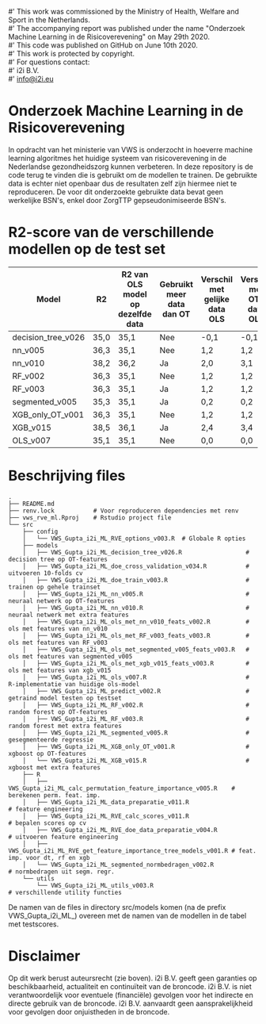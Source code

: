 #' This work was commissioned by the Ministry of Health, Welfare and Sport in the Netherlands.<br/>
#' The accompanying report was published under the name "Onderzoek Machine Learning in de Risicoverevening" on May 29th 2020.<br/>
#' This code was published on GitHub on June 10th 2020.<br/>
#' This work is protected by copyright.<br/>
#' For questions contact:<br/>
#' i2i B.V.<br/>
#' info@i2i.eu<br/>

# Onderzoek Machine Learning in de Risicoverevening
In opdracht van het ministerie van VWS is onderzocht in hoeverre machine learning algoritmes het huidige systeem van
risicoverevening in de Nederlandse gezondheidszorg kunnen verbeteren.
In deze repository is de code terug te vinden die is gebruikt om de modellen te trainen. De gebruikte data is echter
niet openbaar dus de resultaten zelf zijn hiermee niet te reproduceren. De voor dit onderzoekte gebruikte data bevat
geen werkelijke BSN's, enkel door ZorgTTP gepseudonimiseerde BSN's.

# R2-score van de verschillende modellen op de test set
| Model | R2 | R2 van OLS model op dezelfde data | Gebruikt meer data dan OT | Verschil met gelijke data OLS | Verschil met OT-data OLS|
| ------------------ | ---- | ---- | --- | ---- | ---- |
| decision_tree_v026 | 35,0 | 35,1 | Nee | -0,1 | -0,1 |
| nn_v005            | 36,3 | 35,1 | Nee | 1,2  | 1,2  |
| nn_v010            | 38,2 | 36,2 | Ja  | 2,0  | 3,1  |
| RF_v002            | 36,3 | 35,1 | Nee | 1,2  | 1,2  |
| RF_v003            | 36,3 | 35,1 | Ja  | 1,2  | 1,2  |
| segmented_v005     | 35,3 | 35,1 | Ja  | 0,2  | 0,2  |
| XGB_only_OT_v001   | 36,3 | 35,1 | Nee | 1,2  | 1,2  |
| XGB_v015           | 38,5 | 36,1 | Ja  | 2,4  | 3,4  |
| OLS_v007           | 35,1 | 35,1 | Nee | 0,0  | 0,0  |

# Beschrijving files
```
.
├── README.md
├── renv.lock           # Voor reproduceren dependencies met renv 
├── vws_rve_ml.Rproj    # Rstudio project file
└── src
    ├── config
    │   └── VWS_Gupta_i2i_ML_RVE_options_v003.R  # Globale R opties
    ├── models
    │   ├── VWS_Gupta_i2i_ML_decision_tree_v026.R                  # decision tree op OT-features
    │   ├── VWS_Gupta_i2i_ML_doe_cross_validation_v034.R           # uitvoeren 10-folds cv
    │   ├── VWS_Gupta_i2i_ML_doe_train_v003.R                      # trainen op gehele trainset
    │   ├── VWS_Gupta_i2i_ML_nn_v005.R                             # neuraal netwerk op OT-features
    │   ├── VWS_Gupta_i2i_ML_nn_v010.R                             # neuraal netwerk met extra features
    │   ├── VWS_Gupta_i2i_ML_ols_met_nn_v010_feats_v002.R          # ols met features van nn_v010
    │   ├── VWS_Gupta_i2i_ML_ols_met_RF_v003_feats_v003.R          # ols met features van RF_v003
    │   ├── VWS_Gupta_i2i_ML_ols_met_segmented_v005_feats_v003.R   # ols met features van segmented_v005
    │   ├── VWS_Gupta_i2i_ML_ols_met_xgb_v015_feats_v003.R         # ols met features van xgb_v015
    │   ├── VWS_Gupta_i2i_ML_ols_v007.R                            # R-implementatie van huidige ols-model
    │   ├── VWS_Gupta_i2i_ML_predict_v002.R                        # getraind model testen op testset
    │   ├── VWS_Gupta_i2i_ML_RF_v002.R                             # random forest op OT-features
    │   ├── VWS_Gupta_i2i_ML_RF_v003.R                             # random forest met extra features
    │   ├── VWS_Gupta_i2i_ML_segmented_v005.R                      # gesegmenteerde regressie
    │   ├── VWS_Gupta_i2i_ML_XGB_only_OT_v001.R                    # xgboost op OT-features
    │   └── VWS_Gupta_i2i_ML_XGB_v015.R                            # xgboost met extra features
    ├── R
    │   ├── VWS_Gupta_i2i_ML_calc_permutation_feature_importance_v005.R    # berekenen perm. feat. imp.
    │   ├── VWS_Gupta_i2i_ML_data_preparatie_v011.R                        # feature engineering
    │   ├── VWS_Gupta_i2i_ML_RVE_calc_scores_v011.R                        # bepalen scores op cv
    │   ├── VWS_Gupta_i2i_ML_RVE_doe_data_preparatie_v004.R                # uitvoeren feature engineering
    │   ├── VWS_Gupta_i2i_ML_RVE_get_feature_importance_tree_models_v001.R # feat. imp. voor dt, rf en xgb
    │   └── VWS_Gupta_i2i_ML_segmented_normbedragen_v002.R                 # normbedragen uit segm. regr.
    └── utils
        └── VWS_Gupta_i2i_ML_utils_v003.R                                  # verschillende utility functies
```
De namen van de files in directory src/models komen (na de prefix VWS_Gupta_i2i_ML_) overeen met de namen van de
modellen in de tabel met testscores.

# Disclaimer

Op dit werk berust auteursrecht (zie boven). i2i B.V. geeft geen garanties op beschikbaarheid, actualiteit en continuïteit van de broncode. i2i B.V. is niet verantwoordelijk voor eventuele (financiële) gevolgen voor het indirecte en directe gebruik van
de broncode. i2i B.V. aanvaardt geen aansprakelijkheid voor gevolgen door onjuistheden in de broncode. 
